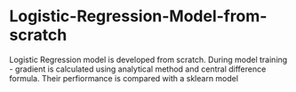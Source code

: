 # Logistic-Regression-Model-from-scratch
Logistic Regression model is developed from scratch. During model training - gradient is calculated using analytical method and central difference formula. Their perfiormance is compared with a sklearn model

